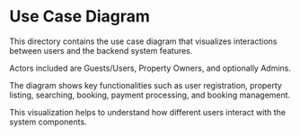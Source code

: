 # Use Case Diagram

This directory contains the use case diagram that visualizes interactions between users and the backend system features.

Actors included are Guests/Users, Property Owners, and optionally Admins.

The diagram shows key functionalities such as user registration, property listing, searching, booking, payment processing, and booking management.

This visualization helps to understand how different users interact with the system components.
